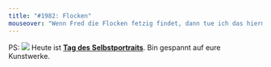 ```yaml
---
title: "#1982: Flocken"
mouseover: "Wenn Fred die Flocken fetzig findet, dann tue ich das hiermit auch. So!"
---
```


PS:
<a href="http://www.fonflatter.de/kalender"><img src="http://www.fonflatter.de/bilder/2011.png"></a>
Heute ist <a  href="http://www.fonflatter.de/kalender"><strong>Tag des Selbstportraits</strong></a>. 
Bin gespannt auf eure Kunstwerke.

